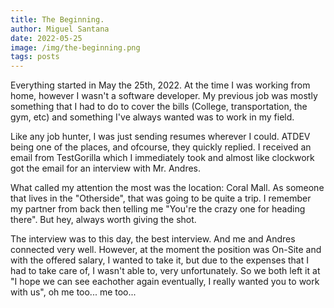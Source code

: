 ```yaml
---
title: The Beginning.
author: Miguel Santana
date: 2022-05-25
image: /img/the-beginning.png
tags: posts
---
```

Everything started in May the 25th, 2022. At the time I was working from home, however I wasn't a software developer. My previous job was mostly something that I had to do to cover the bills (College, transportation, the gym, etc) and something I've always wanted was to work in my field.

Like any job hunter, I was just sending resumes wherever I could. ATDEV being one of the places, and ofcourse, they quickly replied. I received an email from TestGorilla which I immediately took and almost like clockwork got the email for an interview with Mr. Andres.

What called my attention the most was the location: Coral Mall. As someone that lives in the "Otherside", that was going to be quite a trip. I remember my partner from back then telling me "You're the crazy one for heading there". But hey, always worth giving the shot.

The interview was to this day, the best interview. And me and Andres connected very well. However, at the moment the position was On-Site and with the offered salary, I wanted to take it, but due to the expenses that I had to take care of, I wasn't able to, very unfortunately. So we both left it at "I hope we can see eachother again eventually, I really wanted you to work with us", oh me too... me too... 